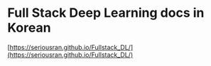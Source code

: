 # Full Stack Deep Learning docs in Korean

[https://seriousran.github.io/Fullstack_DL/](https://seriousran.github.io/Fullstack_DL/)
